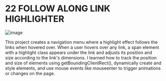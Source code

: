 # 22 FOLLOW ALONG LINK HIGHLIGHTER

![image](https://github.com/user-attachments/assets/207b9f62-d4e9-4251-a454-e59a882a82ce)

This project creates a navigation menu where a highlight effect follows the links when hovered over. When a user hovers over any link, a span element with a highlight class appears under the link and adjusts its position and size according to the link's dimensions. I learned how to track the position and size of elements using getBoundingClientRect(), dynamically create and style elements, and use mouse events like mouseenter to trigger animations or changes on the page.
